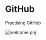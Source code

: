 # GitHub
Practising GitHub

![welcome pnj](https://cloud.githubusercontent.com/assets/7566034/15390379/67cb5110-1d70-11e6-997a-e5e5203f6a69.png)
